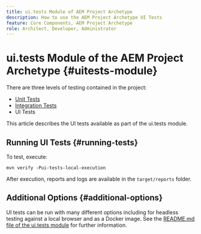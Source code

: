 ```yaml
---
title: ui.tests Module of AEM Project Archetype
description: How to use the AEM Project Archetype UI Tests
feature: Core Components, AEM Project Archetype
role: Architect, Developer, Administrator
---
```


# ui.tests Module of the AEM Project Archetype {#uitests-module}

There are three levels of testing contained in the project:

* [Unit Tests](core.md#unit-tests)
* [Integration Tests](ittests.md)
* UI Tests

This article describes the UI tests available as part of the ui.tests module.

## Running UI Tests {#running-tests}

To test, execute:

```shell
mvn verify -Pui-tests-local-execution
```

After execution, reports and logs are available in the `target/reports` folder.

## Additional Options {#additional-options}

UI tests can be run with many different options including for headless testing against a local browser and as a Docker image. See the [README.md file of the ui.tests module](https://github.com/adobe/aem-project-archetype/tree/master/src/main/archetype/ui.tests) for further information.
